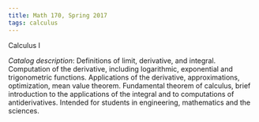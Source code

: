 ```yaml
---
title: Math 170, Spring 2017
tags: calculus
---
```


Calculus I<!--more-->

*Catalog description*: Definitions of limit, derivative, and integral. Computation of the derivative, including logarithmic, exponential and trigonometric functions. Applications of the derivative, approximations, optimization, mean value theorem. Fundamental theorem of calculus, brief introduction to the applications of the integral and to computations of antiderivatives. Intended for students in engineering, mathematics and the sciences.
